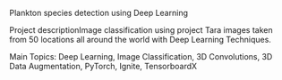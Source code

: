 Plankton species detection using Deep Learning

Project descriptionImage classification using project Tara images taken from 50 locations all around the world with Deep Learning Techniques. 

Main Topics: Deep Learning, Image Classification,  3D Convolutions, 3D Data Augmentation, PyTorch, Ignite, TensorboardX


